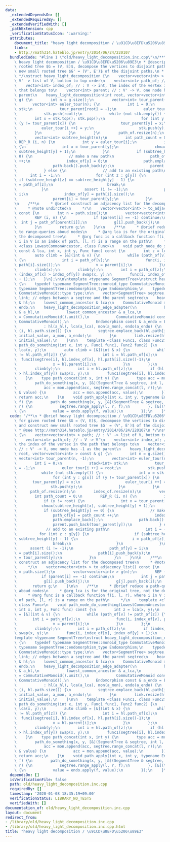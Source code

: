 ```yaml
---
data:
  _extendedDependsOn: []
  _extendedRequiredBy: []
  _extendedVerifiedWith: []
  _pathExtension: cpp
  _verificationStatusIcon: ':warning:'
  attributes:
    document_title: "heavy light decomposition / \u91CD\u8EFD\u5206\u89E3"
    links:
    - http://math314.hateblo.jp/entry/2014/06/24/220107
  bundledCode: "#line 1 \"old/heavy_light_decomposition.inc.cpp\"\n/**\n * @brief\
    \ heavy light decomposition / \u91CD\u8EFD\u5206\u89E3\n * @description for given\
    \ rooted tree $G = (V, E)$, decompose the vertices to disjoint paths, and construct\
    \ new small rooted tree $G' = (V', E')$ of the disjoint paths.\n * @see http://math314.hateblo.jp/entry/2014/06/24/220107\n\
    \ */\nstruct heavy_light_decomposition {\n    vector<vector<int> > path; // :\
    \ V' -> list of V, bottom to top order\n    vector<int> path_of; // : V -> V'\n\
    \    vector<int> index_of; // : V -> int, the index of the vertex in the path\
    \ that belongs to\n    vector<int> parent; // : V' -> V, one node has -1 as the\
    \ parent\n    heavy_light_decomposition(int root, vector<vector<int> > const &\
    \ g) {\n        int n = g.size();\n        vector<int> tour_parent(n, -1);\n \
    \       vector<int> euler_tour(n); {\n            int i = 0;\n            stack<int>\
    \ stk;\n            tour_parent[root] = -1;\n            euler_tour[i ++] = root;\n\
    \            stk.push(root);\n            while (not stk.empty()) {\n        \
    \        int x = stk.top(); stk.pop();\n                for (int y : g[x]) if\
    \ (y != tour_parent[x]) {\n                    tour_parent[y] = x;\n         \
    \           euler_tour[i ++] = y;\n                    stk.push(y);\n        \
    \        }\n            }\n        }\n        path_of.resize(n);\n        index_of.resize(n);\n\
    \        vector<int> subtree_height(n);\n        int path_count = 0;\n       \
    \ REP_R (i, n) {\n            int y = euler_tour[i];\n            if (y != root)\
    \ {\n                int x = tour_parent[y];\n                chmax(subtree_height[x],\
    \ subtree_height[y] + 1);\n            }\n            if (subtree_height[y] ==\
    \ 0) {\n                // make a new path\n                path_of[y] = path_count\
    \ ++;\n                index_of[y] = 0;\n                path.emplace_back();\n\
    \                path.back().push_back(y);\n                parent.push_back(tour_parent[y]);\n\
    \            } else {\n                // add to an existing path\n          \
    \      int i = -1;\n                for (int z : g[y]) {\n                   \
    \ if (subtree_height[z] == subtree_height[y] - 1) {\n                        i\
    \ = path_of[z];\n                        break;\n                    }\n     \
    \           }\n                assert (i != -1);\n                path_of[y] =\
    \ i;\n                index_of[y] = path[i].size();\n                path[i].push_back(y);\n\
    \                parent[i] = tour_parent[y];\n            }\n        }\n    }\n\
    \n    /**\n     * @brief construct an adjacency list for the decomposed tree\n\
    \     * @note undircted\n     */\n    vector<vector<int> > to_adjacency_list()\
    \ const {\n        int n = path.size();\n        vector<vector<int> > g(n);\n\
    \        REP (i, n) {\n            if (parent[i] == -1) continue;\n          \
    \  int j = path_of[parent[i]];\n            g[i].push_back(j);\n            g[j].push_back(i);\n\
    \        }\n        return g;\n    }\n\n    /**\n     * @brief reduce a path-query\
    \ to range-queries aboud nodes\n     * @arg lca is for the original tree, not\
    \ the decomposed tree\n     * @arg func is a callback function f(i, l, r), where\
    \ i in V is an index of path, [l, r) is a range on the path\n     */\n    template\
    \ <class LowestCommonAncestor, class Func>\n    void path_node_do_something(LowestCommonAncestor\
    \ const & lca, int x, int y, Func func) const {\n        int z = lca(x, y);\n\
    \        auto climb = [&](int & v) {\n            while (path_of[v] != path_of[z])\
    \ {\n                int i = path_of[v];\n                func(i, index_of[v],\
    \ path[i].size());\n                v = parent[i];\n            }\n        };\n\
    \        climb(x);\n        climb(y);\n        int i = path_of[z];\n        if\
    \ (index_of[x] > index_of[y]) swap(x, y);\n        func(i, index_of[x], index_of[y]\
    \ + 1);\n    }\n};\n\n\ntemplate <typename SegmentTree>\nstruct heavy_light_decomposition_edge_adapter\
    \ {\n    typedef typename SegmentTree::monoid_type CommutativeMonoid;\n    typedef\
    \ typename SegmentTree::endomorphism_type Endomorphism;\n    typedef typename\
    \ CommutativeMonoid::type type;\n\n    vector<SegmentTree> segtree;\n    vector<type>\
    \ link; // edges between a segtree and the parent segtree\n    heavy_light_decomposition\
    \ & hl;\n    lowest_common_ancestor & lca;\n    CommutativeMonoid mon;\n    Endomorphism\
    \ endo;\n    heavy_light_decomposition_edge_adapter(\n            heavy_light_decomposition\
    \ & a_hl,\n            lowest_common_ancestor & a_lca,\n            type initial_value\
    \ = CommutativeMonoid().unit(),\n            CommutativeMonoid const & a_mon =\
    \ CommutativeMonoid(),\n            Endomorphism const & a_endo = Endomorphism())\n\
    \            : hl(a_hl), lca(a_lca), mon(a_mon), endo(a_endo) {\n        repeat\
    \ (i, hl.path.size()) {\n            segtree.emplace_back(hl.path[i].size()-1,\
    \ initial_value, a_mon, a_endo);\n        }\n        link.resize(hl.path.size(),\
    \ initial_value);\n    }\n\n    template <class Func1, class Func2>\n    void\
    \ path_do_something(int x, int y, Func1 func1, Func2 func2) {\n        int z =\
    \ lca(x, y);\n        auto climb = [&](int & x) {\n            while (hl.path_of[x]\
    \ != hl.path_of[z]) {\n                int i = hl.path_of[x];\n              \
    \  func1(segtree[i], hl.index_of[x], hl.path[i].size()-1);\n                func2(link[i]);\n\
    \                x = hl.parent[i];\n            }\n        };\n        climb(x);\n\
    \        climb(y);\n        int i = hl.path_of[z];\n        if (hl.index_of[x]\
    \ > hl.index_of[y]) swap(x, y);\n        func1(segtree[i], hl.index_of[x], hl.index_of[y]);\n\
    \    }\n    type path_concat(int x, int y) {\n        type acc = mon.unit();\n\
    \        path_do_something(x, y, [&](SegmentTree & segtree, int l, int r) {\n\
    \            acc = mon.append(acc, segtree.range_concat(l, r));\n        }, [&](type\
    \ & value) {\n            acc = mon.append(acc, value);\n        });\n       \
    \ return acc;\n    }\n    void path_apply(int x, int y, typename Endomorphism::type\
    \ f) {\n        path_do_something(x, y, [&](SegmentTree & segtree, int l, int\
    \ r) {\n            segtree.range_apply(l, r, f);\n        }, [&](type & value)\
    \ {\n            value = endo.apply(f, value);\n        });\n    }\n};\n"
  code: "/**\n * @brief heavy light decomposition / \u91CD\u8EFD\u5206\u89E3\n * @description\
    \ for given rooted tree $G = (V, E)$, decompose the vertices to disjoint paths,\
    \ and construct new small rooted tree $G' = (V', E')$ of the disjoint paths.\n\
    \ * @see http://math314.hateblo.jp/entry/2014/06/24/220107\n */\nstruct heavy_light_decomposition\
    \ {\n    vector<vector<int> > path; // : V' -> list of V, bottom to top order\n\
    \    vector<int> path_of; // : V -> V'\n    vector<int> index_of; // : V -> int,\
    \ the index of the vertex in the path that belongs to\n    vector<int> parent;\
    \ // : V' -> V, one node has -1 as the parent\n    heavy_light_decomposition(int\
    \ root, vector<vector<int> > const & g) {\n        int n = g.size();\n       \
    \ vector<int> tour_parent(n, -1);\n        vector<int> euler_tour(n); {\n    \
    \        int i = 0;\n            stack<int> stk;\n            tour_parent[root]\
    \ = -1;\n            euler_tour[i ++] = root;\n            stk.push(root);\n \
    \           while (not stk.empty()) {\n                int x = stk.top(); stk.pop();\n\
    \                for (int y : g[x]) if (y != tour_parent[x]) {\n             \
    \       tour_parent[y] = x;\n                    euler_tour[i ++] = y;\n     \
    \               stk.push(y);\n                }\n            }\n        }\n  \
    \      path_of.resize(n);\n        index_of.resize(n);\n        vector<int> subtree_height(n);\n\
    \        int path_count = 0;\n        REP_R (i, n) {\n            int y = euler_tour[i];\n\
    \            if (y != root) {\n                int x = tour_parent[y];\n     \
    \           chmax(subtree_height[x], subtree_height[y] + 1);\n            }\n\
    \            if (subtree_height[y] == 0) {\n                // make a new path\n\
    \                path_of[y] = path_count ++;\n                index_of[y] = 0;\n\
    \                path.emplace_back();\n                path.back().push_back(y);\n\
    \                parent.push_back(tour_parent[y]);\n            } else {\n   \
    \             // add to an existing path\n                int i = -1;\n      \
    \          for (int z : g[y]) {\n                    if (subtree_height[z] ==\
    \ subtree_height[y] - 1) {\n                        i = path_of[z];\n        \
    \                break;\n                    }\n                }\n          \
    \      assert (i != -1);\n                path_of[y] = i;\n                index_of[y]\
    \ = path[i].size();\n                path[i].push_back(y);\n                parent[i]\
    \ = tour_parent[y];\n            }\n        }\n    }\n\n    /**\n     * @brief\
    \ construct an adjacency list for the decomposed tree\n     * @note undircted\n\
    \     */\n    vector<vector<int> > to_adjacency_list() const {\n        int n\
    \ = path.size();\n        vector<vector<int> > g(n);\n        REP (i, n) {\n \
    \           if (parent[i] == -1) continue;\n            int j = path_of[parent[i]];\n\
    \            g[i].push_back(j);\n            g[j].push_back(i);\n        }\n \
    \       return g;\n    }\n\n    /**\n     * @brief reduce a path-query to range-queries\
    \ aboud nodes\n     * @arg lca is for the original tree, not the decomposed tree\n\
    \     * @arg func is a callback function f(i, l, r), where i in V is an index\
    \ of path, [l, r) is a range on the path\n     */\n    template <class LowestCommonAncestor,\
    \ class Func>\n    void path_node_do_something(LowestCommonAncestor const & lca,\
    \ int x, int y, Func func) const {\n        int z = lca(x, y);\n        auto climb\
    \ = [&](int & v) {\n            while (path_of[v] != path_of[z]) {\n         \
    \       int i = path_of[v];\n                func(i, index_of[v], path[i].size());\n\
    \                v = parent[i];\n            }\n        };\n        climb(x);\n\
    \        climb(y);\n        int i = path_of[z];\n        if (index_of[x] > index_of[y])\
    \ swap(x, y);\n        func(i, index_of[x], index_of[y] + 1);\n    }\n};\n\n\n\
    template <typename SegmentTree>\nstruct heavy_light_decomposition_edge_adapter\
    \ {\n    typedef typename SegmentTree::monoid_type CommutativeMonoid;\n    typedef\
    \ typename SegmentTree::endomorphism_type Endomorphism;\n    typedef typename\
    \ CommutativeMonoid::type type;\n\n    vector<SegmentTree> segtree;\n    vector<type>\
    \ link; // edges between a segtree and the parent segtree\n    heavy_light_decomposition\
    \ & hl;\n    lowest_common_ancestor & lca;\n    CommutativeMonoid mon;\n    Endomorphism\
    \ endo;\n    heavy_light_decomposition_edge_adapter(\n            heavy_light_decomposition\
    \ & a_hl,\n            lowest_common_ancestor & a_lca,\n            type initial_value\
    \ = CommutativeMonoid().unit(),\n            CommutativeMonoid const & a_mon =\
    \ CommutativeMonoid(),\n            Endomorphism const & a_endo = Endomorphism())\n\
    \            : hl(a_hl), lca(a_lca), mon(a_mon), endo(a_endo) {\n        repeat\
    \ (i, hl.path.size()) {\n            segtree.emplace_back(hl.path[i].size()-1,\
    \ initial_value, a_mon, a_endo);\n        }\n        link.resize(hl.path.size(),\
    \ initial_value);\n    }\n\n    template <class Func1, class Func2>\n    void\
    \ path_do_something(int x, int y, Func1 func1, Func2 func2) {\n        int z =\
    \ lca(x, y);\n        auto climb = [&](int & x) {\n            while (hl.path_of[x]\
    \ != hl.path_of[z]) {\n                int i = hl.path_of[x];\n              \
    \  func1(segtree[i], hl.index_of[x], hl.path[i].size()-1);\n                func2(link[i]);\n\
    \                x = hl.parent[i];\n            }\n        };\n        climb(x);\n\
    \        climb(y);\n        int i = hl.path_of[z];\n        if (hl.index_of[x]\
    \ > hl.index_of[y]) swap(x, y);\n        func1(segtree[i], hl.index_of[x], hl.index_of[y]);\n\
    \    }\n    type path_concat(int x, int y) {\n        type acc = mon.unit();\n\
    \        path_do_something(x, y, [&](SegmentTree & segtree, int l, int r) {\n\
    \            acc = mon.append(acc, segtree.range_concat(l, r));\n        }, [&](type\
    \ & value) {\n            acc = mon.append(acc, value);\n        });\n       \
    \ return acc;\n    }\n    void path_apply(int x, int y, typename Endomorphism::type\
    \ f) {\n        path_do_something(x, y, [&](SegmentTree & segtree, int l, int\
    \ r) {\n            segtree.range_apply(l, r, f);\n        }, [&](type & value)\
    \ {\n            value = endo.apply(f, value);\n        });\n    }\n};\n"
  dependsOn: []
  isVerificationFile: false
  path: old/heavy_light_decomposition.inc.cpp
  requiredBy: []
  timestamp: '2020-01-08 18:35:19+09:00'
  verificationStatus: LIBRARY_NO_TESTS
  verifiedWith: []
documentation_of: old/heavy_light_decomposition.inc.cpp
layout: document
redirect_from:
- /library/old/heavy_light_decomposition.inc.cpp
- /library/old/heavy_light_decomposition.inc.cpp.html
title: "heavy light decomposition / \u91CD\u8EFD\u5206\u89E3"
---
```

